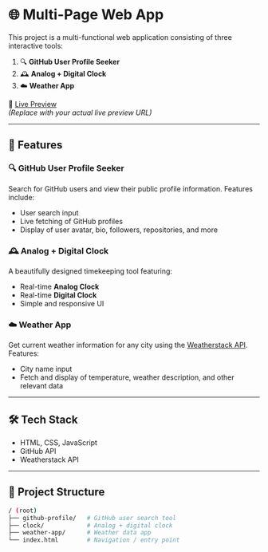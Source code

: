 # 🌐 Multi-Page Web App

This project is a multi-functional web application consisting of three interactive tools:

1. 🔍 **GitHub User Profile Seeker**
2. 🕰️ **Analog + Digital Clock**
3. ☁️ **Weather App**

🚀 [Live Preview](https://mohadesehnasirzadeh.github.io/final-project-karyar)  
*(Replace with your actual live preview URL)*

---

## 📌 Features

### 🔍 GitHub User Profile Seeker
Search for GitHub users and view their public profile information. Features include:
- User search input
- Live fetching of GitHub profiles
- Display of user avatar, bio, followers, repositories, and more

### 🕰️ Analog + Digital Clock
A beautifully designed timekeeping tool featuring:
- Real-time **Analog Clock**
- Real-time **Digital Clock**
- Simple and responsive UI

### ☁️ Weather App
Get current weather information for any city using the [Weatherstack API](https://weatherstack.com/). Features:
- City name input
- Fetch and display of temperature, weather description, and other relevant data

---

## 🛠️ Tech Stack

- HTML, CSS, JavaScript
- GitHub API
- Weatherstack API
 
---

## 📂 Project Structure

```bash
/ (root)
├── github-profile/   # GitHub user search tool
├── clock/            # Analog + digital clock
├── weather-app/      # Weather data app
└── index.html        # Navigation / entry point
